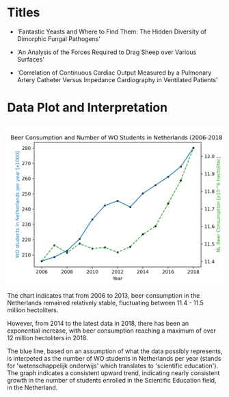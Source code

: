 # Titles

- ‘Fantastic Yeasts and Where to Find Them: The Hidden Diversity of Dimorphic Fungal Pathogens’

- ‘An Analysis of the Forces Required to Drag Sheep over Various Surfaces’

- ‘Correlation of Continuous Cardiac Output Measured by a Pulmonary Artery Catheter Versus Impedance Cardiography in Ventilated Patients’
  
# Data Plot and Interpretation
![](data_plot_new.png)

The chart indicates that from 2006 to 2013, beer consumption in the Netherlands remained relatively stable, fluctuating between 11.4 - 11.5 million hectoliters.

However, from 2014 to the latest data in 2018, there has been an exponential increase, with beer consumption reaching a maximum of over 12 million hectoliters in 2018.

The blue line, based on an assumption of what the data possibly represents, is interpeted as the number of WO students in Netherlands per year (stands for 'wetenschappelijk onderwijs' which translates to 'scientific education'). The graph indicates a consistent upward trend, indicating nearly consistent growth in the number of students enrolled in the Scientific Education field, in the Netherland.
